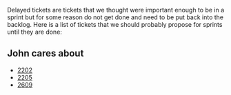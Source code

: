 Delayed tickets are tickets that we thought were important enough to be in a sprint but for some reason do not get done and need to be put back into the backlog. Here is a list of tickets that we should probably propose for sprints until they are done:

## John cares about

- [2202](https://github.com/ISISComputingGroup/IBEX/issues/2202)
- [2205](https://github.com/ISISComputingGroup/IBEX/issues/2205)
- [2609](https://github.com/ISISComputingGroup/IBEX/issues/2609)

